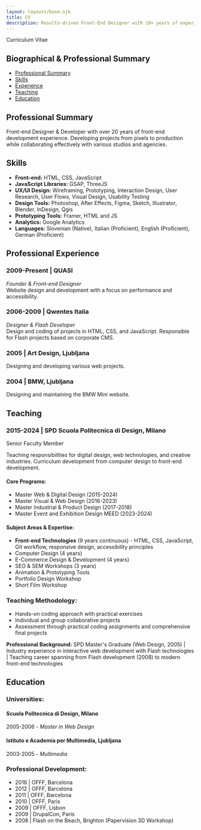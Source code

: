 ```yaml
---
layout: layouts/base.njk
title: CV
description: Results-driven Front-End Designer with 10+ years of experience creating intuitive and engaging experiences for mobile and desktop applications. Developing projects from start to finish and collaborating effectively with various teams.
---
```


<section>

<p class="title">Curriculum Vitae</p>

# Biographical & Professional Summary

</section>

<section class="cv-navigation">

* [Professional Summary](#professional-summary)
* [Skills](#skills)
* [Experience](#experience)
* [Teaching](#teaching)
* [Education](#education)

</section>

<section>

## <span id="professional-summary"></span>Professional Summary

Front-end Designer & Developer with over 20 years of front-end development experience. Developing projects from pixels to production while collaborating effectively with various studios and agencies.

</section> 

<section class="skills">

## <span id="skills"></span>Skills

*   **Front-end:** HTML, CSS, JavaScript
*   **JavaScript Libraries:** GSAP, ThreeJS
*   **UX/UI Design:** Wireframing, Prototyping, Interaction Design, User Research, User Flows, Visual Design, Usability Testing
*   **Design Tools:** Photoshop, After Effects, Figma, Sketch, Illustrator, Blender, InDesign, Qgis
*   **Prototyping Tools:** Framer, HTML and JS
*   **Analytics:** Google Analytics
*   **Languages:** Slovenian (Native), Italian (Proficient), English (Proficient), German (Proficient)

</section>

<section>

## <span id="experience"></span>Professional Experience

### **2009-Present | QUASI**  
*Founder & Front-end Designer*  
Website design and development with a focus on performance and accessibility.

### **2006-2009 | Qwentes Italia**  
*Designer & Flash Developer*  
Design and coding of projects in HTML, CSS, and JavaScript. Responsible for Flash projects based on corporate CMS. 

### **2005 | Art Design, Ljubljana**  
Designing and developing various web projects.

### **2004 | BMW, Ljubljana**  
Designing and maintaining the BMW Mini website.

</section>
<section>

## <span id="teaching"></span>Teaching


### **2015-2024 | SPD Scuola Politecnica di Design, Milano**
Senior Faculty Member

Teaching responsibilities for digital design, web technologies, and creative industries. Curriculum development from computer design to front-end development.

#### Core Programs:
- Master Web & Digital Design (2015-2024)
- Master Visual & Web Design (2016-2023)
- Master Industrial & Product Design (2017-2018)
- Master Event and Exhibition Design MEED (2023-2024)

#### Subject Areas & Expertise:
- **Front-end Technologies** (9 years continuous) - HTML, CSS, JavaScript, Git workflow, responsive design, accessibility principles
- Computer Design (4 years)
- E-Commerce Design & Development (4 years)
- SEO & SEM Workshops (3 years)
- Animation & Prototyping Tools
- Portfolio Design Workshop
- Short Film Workshop

### Teaching Methodology:
- Hands-on coding approach with practical exercises
- Individual and group collaborative projects
- Assessment through practical coding assignments and comprehensive final projects

**Professional Background:**
SPD Master's Graduate (Web Design, 2005) | Industry experience in interactive web development with Flash technologies | Teaching career spanning from Flash development (2008) to modern front-end technologies

</section>

<section>

## <span id="education"></span>Education

### Universities:

#### **Scuola Politecnica di Design, Milano**
  2005-2006 - *Master in Web Design*

#### **Istituto e Academia per Multimedia, Ljubljana**
  2003-2005 - *Multimedia*

### Professional Development:
- 2016 | OFFF, Barcelona
- 2012 | OFFF, Barcelona
- 2011 | OFFF, Barcelona
- 2010 | OFFF, Paris
- 2009 | OFFF, Lisbon
- 2009 | DrupalCon, Paris
- 2008 | Flash on the Beach, Brighton (Papervision 3D Workshop)

</section>


<div id="three-root"></div>
